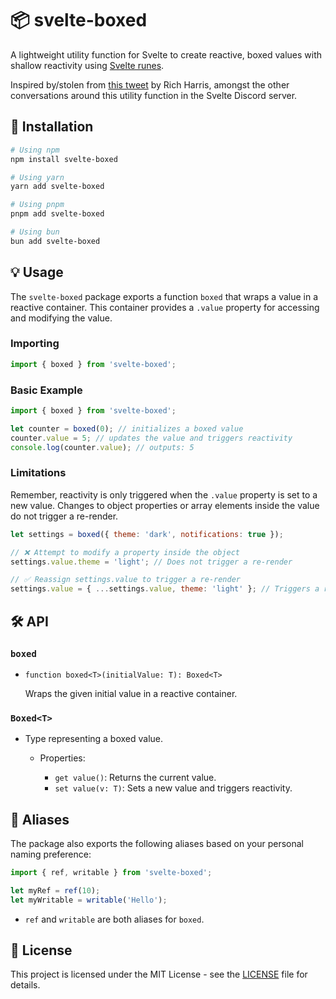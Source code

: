 # 📦 svelte-boxed

A lightweight utility function for Svelte to create reactive, boxed values with shallow reactivity using [Svelte runes](https://svelte.dev/blog/runes).

Inspired by/stolen from [this tweet](https://twitter.com/Rich_Harris/status/1704889098169709019) by Rich Harris, amongst the other conversations around this utility function in the Svelte Discord server.

## 🚀 Installation

```bash
# Using npm
npm install svelte-boxed

# Using yarn
yarn add svelte-boxed

# Using pnpm
pnpm add svelte-boxed

# Using bun
bun add svelte-boxed
```

## 💡 Usage

The `svelte-boxed` package exports a function `boxed` that wraps a value in a reactive container. This container provides a `.value` property for accessing and modifying the value.

### Importing

```javascript
import { boxed } from 'svelte-boxed';
```

### Basic Example

```javascript
import { boxed } from 'svelte-boxed';

let counter = boxed(0); // initializes a boxed value
counter.value = 5; // updates the value and triggers reactivity
console.log(counter.value); // outputs: 5
```

### Limitations

Remember, reactivity is only triggered when the `.value` property is set to a new value. Changes to object properties or array elements inside the value do not trigger a re-render.

```javascript
let settings = boxed({ theme: 'dark', notifications: true });

// ❌ Attempt to modify a property inside the object
settings.value.theme = 'light'; // Does not trigger a re-render

// ✅ Reassign settings.value to trigger a re-render
settings.value = { ...settings.value, theme: 'light' }; // Triggers a re-render
```

## 🛠️ API

### `boxed`

- `function boxed<T>(initialValue: T): Boxed<T>`

  Wraps the given initial value in a reactive container.

### `Boxed<T>`

- Type representing a boxed value.

  - Properties:

    - `get value()`: Returns the current value.
    - `set value(v: T)`: Sets a new value and triggers reactivity.

## 🔄 Aliases

The package also exports the following aliases based on your personal naming preference:

```javascript
import { ref, writable } from 'svelte-boxed';

let myRef = ref(10);
let myWritable = writable('Hello');
```

- `ref` and `writable` are both aliases for `boxed`.

## 📜 License

This project is licensed under the MIT License - see the [LICENSE](LICENSE) file for details.